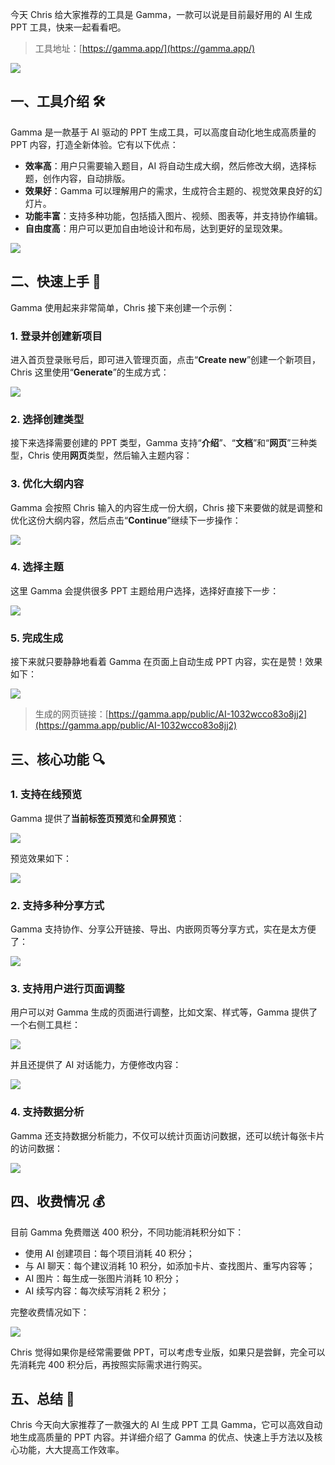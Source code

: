 今天 Chris 给大家推荐的工具是 Gamma，一款可以说是目前最好用的 AI 生成 PPT 工具，快来一起看看吧。

> 工具地址：[https://gamma.app/](https://gamma.app/)

![](https://files.mdnice.com/user/5763/0f15ebba-440c-4beb-a6c1-20abcd75f5b2.png)

## 一、工具介绍 🛠️

Gamma 是一款基于 AI 驱动的 PPT 生成工具，可以高度自动化地生成高质量的 PPT 内容，打造全新体验。它有以下优点：

- **效率高**：用户只需要输入题目，AI 将自动生成大纲，然后修改大纲，选择标题，创作内容，自动排版。
- **效果好**：Gamma 可以理解用户的需求，生成符合主题的、视觉效果良好的幻灯片。
- **功能丰富**：支持多种功能，包括插入图片、视频、图表等，并支持协作编辑。
- **自由度高**：用户可以更加自由地设计和布局，达到更好的呈现效果。

![](https://files.mdnice.com/user/5763/cae92a28-c2c5-471f-ab56-2c6685fdf2db.png)

## 二、快速上手 🚀

Gamma 使用起来非常简单，Chris 接下来创建一个示例：

### 1. 登录并创建新项目

进入首页登录账号后，即可进入管理页面，点击“**Create new**”创建一个新项目，Chris 这里使用“**Generate**”的生成方式：

![](https://files.mdnice.com/user/5763/d9f42e97-3436-4af6-8164-6e9a869abe82.png)

### 2. 选择创建类型

接下来选择需要创建的 PPT 类型，Gamma 支持“**介绍**”、“**文档**”和“**网页**”三种类型，Chris 使用**网页**类型，然后输入主题内容：

### 3. 优化大纲内容

Gamma 会按照 Chris 输入的内容生成一份大纲，Chris 接下来要做的就是调整和优化这份大纲内容，然后点击“**Continue**”继续下一步操作：

![](https://files.mdnice.com/user/5763/3f687d67-dec7-475f-8f25-c78f1acc4f9c.png)

### 4. 选择主题

这里 Gamma 会提供很多 PPT 主题给用户选择，选择好直接下一步：

![](https://files.mdnice.com/user/5763/822ba5ce-b85c-4f7a-8f56-fe7b7e453b02.png)

### 5. 完成生成

接下来就只要静静地看着 Gamma 在页面上自动生成 PPT 内容，实在是赞！效果如下：

![](https://files.mdnice.com/user/5763/729efec2-968e-4b57-af1d-16dde51bd2f6.png)

> 生成的网页链接：[https://gamma.app/public/AI-1032wcco83o8jj2](https://gamma.app/public/AI-1032wcco83o8jj2)

## 三、核心功能 🔍

### 1. 支持在线预览

Gamma 提供了**当前标签页预览**和**全屏预览**：

![](https://files.mdnice.com/user/5763/7dfe8af3-d8df-412d-8a05-43967afa2ded.png)

预览效果如下：

![](https://files.mdnice.com/user/5763/617462bb-9070-4ea7-9b10-e882498122e0.png)

### 2. 支持多种分享方式

Gamma 支持协作、分享公开链接、导出、内嵌网页等分享方式，实在是太方便了：

![](https://files.mdnice.com/user/5763/d18cdac6-3fa1-40d3-a8ed-64ae93baca70.png)

### 3. 支持用户进行页面调整

用户可以对 Gamma 生成的页面进行调整，比如文案、样式等，Gamma 提供了一个右侧工具栏：

![](https://files.mdnice.com/user/5763/848e7c32-558c-4b86-b7b3-b98df94a8579.png)

并且还提供了 AI 对话能力，方便修改内容：

![](https://files.mdnice.com/user/5763/06e85a28-52cb-46cc-b76f-e7092ee2357d.png)

### 4. 支持数据分析

Gamma 还支持数据分析能力，不仅可以统计页面访问数据，还可以统计每张卡片的访问数据：

![](https://files.mdnice.com/user/5763/6050067b-c5b9-44ab-b451-08c2aa94ea79.png)

## 四、收费情况 💰

目前 Gamma 免费赠送 400 积分，不同功能消耗积分如下：

- 使用 AI 创建项目：每个项目消耗 40 积分；
- 与 AI 聊天：每个建议消耗 10 积分，如添加卡片、查找图片、重写内容等；
- AI 图片：每生成一张图片消耗 10 积分；
- AI 续写内容：每次续写消耗 2 积分；

完整收费情况如下：

![](https://files.mdnice.com/user/5763/e59aebbb-5207-4af8-8b0e-a74004c19002.png)

Chris 觉得如果你是经常需要做 PPT，可以考虑专业版，如果只是尝鲜，完全可以先消耗完 400 积分后，再按照实际需求进行购买。

## 五、总结 📝

Chris 今天向大家推荐了一款强大的 AI 生成 PPT 工具 Gamma，它可以高效自动地生成高质量的 PPT 内容。并详细介绍了 Gamma 的优点、快速上手方法以及核心功能，大大提高工作效率。
